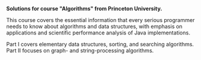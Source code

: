 **Solutions for course "Algorithms" from Princeton University.**

This course covers the essential information that every serious programmer
 needs to know about algorithms and data structures, with emphasis on applications 
 and scientific performance analysis of Java implementations. 

Part I covers elementary data structures, sorting, and searching algorithms.  
Part II focuses on graph- and string-processing algorithms.